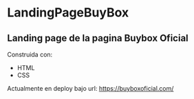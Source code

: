 # LandingPageBuyBox

## Landing page de la pagina Buybox Oficial

Construida con:

* HTML
* CSS

Actualmente en deploy bajo url: https://buyboxoficial.com/
